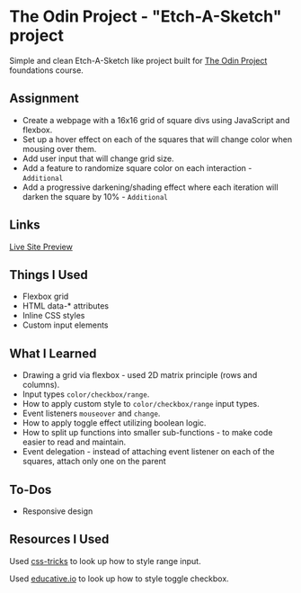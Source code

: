 # The Odin Project - "Etch-A-Sketch" project

Simple and clean Etch-A-Sketch like project built for [The Odin Project](https://www.theodinproject.com) foundations course.

## Assignment

- Create a webpage with a 16x16 grid of square divs using JavaScript and flexbox.
- Set up a hover effect on each of the squares that will change color when mousing over them.
- Add user input that will change grid size.
- Add a feature to randomize square color on each interaction - `Additional`
- Add a progressive darkening/shading effect where each iteration will darken the square by 10% - `Additional`

## Links

[Live Site Preview](https://hammerztein.github.io/etch-a-sketch/)

## Things I Used

- Flexbox grid
- HTML data-\* attributes
- Inline CSS styles
- Custom input elements

## What I Learned

- Drawing a grid via flexbox - used 2D matrix principle (rows and columns).
- Input types `color/checkbox/range`.
- How to apply custom style to `color/checkbox/range` input types.
- Event listeners `mouseover` and `change`.
- How to apply toggle effect utilizing boolean logic.
- How to split up functions into smaller sub-functions - to make code easier to read and maintain.
- Event delegation - instead of attaching event listener on each of the squares, attach only one on the parent

## To-Dos

- Responsive design

## Resources I Used

Used [css-tricks](https://css-tricks.com/styling-cross-browser-compatible-range-inputs-css/) to look up how to style range input.

Used [educative.io](https://www.educative.io/answers/how-to-create-a-toggle-switch-with-css) to look up how to style toggle checkbox.

